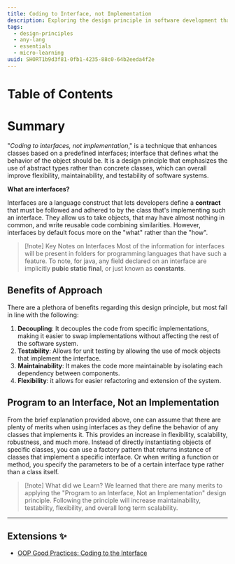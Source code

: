 ```yaml
---
title: Coding to Interface, not Implementation
description: Exploring the design principle in software development that strictly emphasized the use of abstract types rather than concreate classes.
tags:
  - design-principles
  - any-lang
  - essentials
  - micro-learning
uuid: SHORT1b9d3f81-0fb1-4235-88c0-64b2eeda4f2e
---
```

# Table of Contents

# Summary

"*Coding to interfaces, not implementation*," is a technique that enhances classes based on a predefined interfaces; interface that defines what the behavior of the object should be. It is a design principle that emphasizes the use of abstract types rather than concrete classes, which can overall improve flexibility, maintainability, and testability of software systems.

**What are interfaces?**

Interfaces are a language construct that lets developers define a **contract** that must be followed and adhered to by the class that's implementing such an interface. They allow us to take objects, that may have almost nothing in common, and write reusable code combining similarities. However, interfaces by default focus more on the "what" rather than the "how".

> [!note] Key Notes on Interfaces
> Most of the information for interfaces will be present in folders for programming languages that have such a feature. To note, for java, any field declared on an interface are implicitly **pubic static final**, or just known as **constants**.

## Benefits of Approach

There are a plethora of benefits regarding this design principle, but most fall in line with the following:
1. **Decoupling**: It decouples the code from specific implementations, making it easier to swap implementations without affecting the rest of the software system.
2. **Testability**: Allows for unit testing by allowing the use of mock objects that implement the interface.
3. **Maintainability**: It makes the code more maintainable by isolating each dependency between components.
4. **Flexibility**: it allows for easier refactoring and extension of the system.
## Program to an Interface, Not an Implementation

From the brief explanation provided above, one can assume that there are plenty of merits when using interfaces as they define the behavior of any classes that implements it. This provides an increase in flexibility, scalability, robustness, and much more. Instead of directly instantiating objects of specific classes, you can use a factory pattern that returns instance of classes that implement a specific interface. Or when writing a function or method, you specify the parameters to be of a certain interface type rather than a class itself.

> [!note] What did we Learn?
> We learned that there are many merits to applying the "Program to an Interface, Not an Implementation" design principle. Following the principle will increase maintainability, testability, flexibility, and overall long term scalability. 

---
## Extensions ✨
- [OOP Good Practices: Coding to the Interface](https://medium.com/javarevisited/oop-good-practices-coding-to-the-interface-baea84fd60d3)